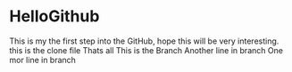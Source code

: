 # HelloGithub
This is my the first step into the GitHub, hope this will be very interesting. 
this is the clone file
Thats all
This is the Branch
Another line in branch
One mor line in branch
